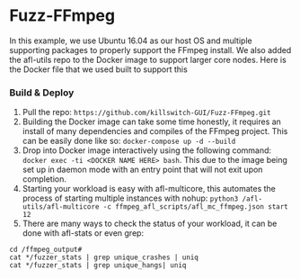 # Fuzz-FFmpeg
In this example, we use Ubuntu 16.04 as our host OS and multiple supporting packages to properly support the FFmpeg install. We also added the afl-utils repo to the Docker image to support larger core nodes. Here is the Docker file that we used built to support this

### Build & Deploy
1. Pull the repo: `https://github.com/killswitch-GUI/Fuzz-FFmpeg.git`
2. Building the Docker image can take some time honestly, it requires an install of many dependencies and compiles of the FFmpeg project. This can be easily done like so: `docker-compose up -d --build`
3. Drop into Docker image interactively using the following command: `docker exec -ti <DOCKER NAME HERE> bash`. This due to the image being set up in daemon mode with an entry point that will not exit upon completion.
4. Starting your workload is easy with afl-multicore, this automates the process of starting multiple instances with nohup: `python3 /afl-utils/afl-multicore -c ffmpeg_afl_scripts/afl_mc_ffmpeg.json start 12`
5. There are many ways to check the status of your workload, it can be done with afl-stats or even grep:
```
cd /ffmpeg_output#
cat */fuzzer_stats | grep unique_crashes | uniq
cat */fuzzer_stats | grep unique_hangs| uniq
```
